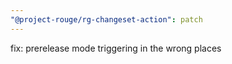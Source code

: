 ```yaml
---
"@project-rouge/rg-changeset-action": patch
---
```


fix: prerelease mode triggering in the wrong places
